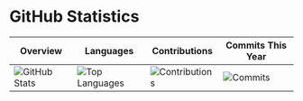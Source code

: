 # GitHub Statistics

| Overview           | Languages            | Contributions       | Commits This Year    |
| ------------------ | -------------------- | -------------------- | -------------------- |
| ![GitHub Stats](https://github-readme-stats.vercel.app/api?username=n0longerfear&show_icons=true&theme=radical) | ![Top Languages](https://github-readme-stats.vercel.app/api/top-langs/?username=n0longerfear&layout=compact&theme=radical) | ![Contributions](https://github-readme-streak-stats.herokuapp.com/?user=n0longerfear&theme=radical) | ![Commits](https://github-readme-stats.vercel.app/api/?username=n0longerfear&count_private=true&show_icons=true&theme=radical&include_all_commits=true&custom_title=Commits%20This%20Year) |

